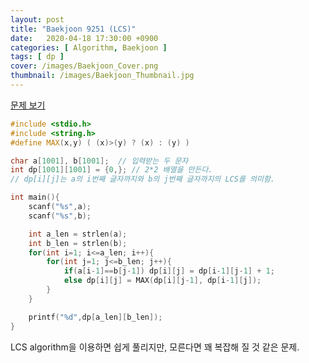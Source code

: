 ```yaml
---
layout: post
title: "Baekjoon 9251 (LCS)"
date:   2020-04-18 17:30:00 +0900
categories: [ Algorithm, Baekjoon ]
tags: [ dp ]
cover: /images/Baekjoon_Cover.png
thumbnail: /images/Baekjoon_Thumbnail.jpg
---
```


[문제 보기][prob]
<!-- more -->
``` c++
#include <stdio.h>
#include <string.h>
#define MAX(x,y) ( (x)>(y) ? (x) : (y) )

char a[1001], b[1001];  // 입력받는 두 문자
int dp[1001][1001] = {0,}; // 2*2 배열을 만든다.
// dp[i][j]는 a의 i번째 글자까지와 b의 j번째 글자까지의 LCS를 의미함.

int main(){
    scanf("%s",a);
    scanf("%s",b);

    int a_len = strlen(a);
    int b_len = strlen(b);
    for(int i=1; i<=a_len; i++){
        for(int j=1; j<=b_len; j++){
            if(a[i-1]==b[j-1]) dp[i][j] = dp[i-1][j-1] + 1;
            else dp[i][j] = MAX(dp[i][j-1], dp[i-1][j]);
        }
    }

    printf("%d",dp[a_len][b_len]);
}
```

LCS algorithm을 이용하면 쉽게 풀리지만, 모른다면 꽤 복잡해 질 것 같은 문제.

[prob]: https://www.acmicpc.net/problem/9251